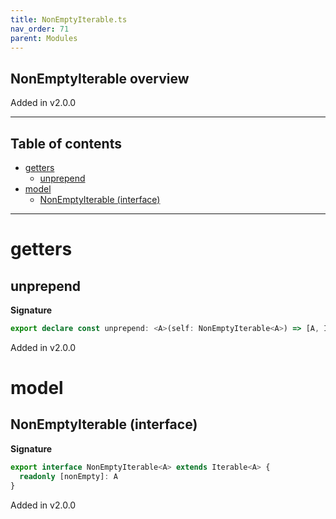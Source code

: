 ```yaml
---
title: NonEmptyIterable.ts
nav_order: 71
parent: Modules
---
```


## NonEmptyIterable overview

Added in v2.0.0

---

<h2 class="text-delta">Table of contents</h2>

- [getters](#getters)
  - [unprepend](#unprepend)
- [model](#model)
  - [NonEmptyIterable (interface)](#nonemptyiterable-interface)

---

# getters

## unprepend

**Signature**

```ts
export declare const unprepend: <A>(self: NonEmptyIterable<A>) => [A, Iterator<A, any, undefined>]
```

Added in v2.0.0

# model

## NonEmptyIterable (interface)

**Signature**

```ts
export interface NonEmptyIterable<A> extends Iterable<A> {
  readonly [nonEmpty]: A
}
```

Added in v2.0.0
